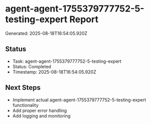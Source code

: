 # agent-agent-1755379777752-5-testing-expert Report

Generated: 2025-08-18T16:54:05.920Z

## Status
- Task: agent-agent-1755379777752-5-testing-expert
- Status: Completed
- Timestamp: 2025-08-18T16:54:05.920Z

## Next Steps
- Implement actual agent-agent-1755379777752-5-testing-expert functionality
- Add proper error handling
- Add logging and monitoring
